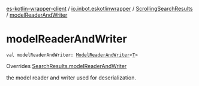 [es-kotlin-wrapper-client](../../index.md) / [io.inbot.eskotlinwrapper](../index.md) / [ScrollingSearchResults](index.md) / [modelReaderAndWriter](./model-reader-and-writer.md)

# modelReaderAndWriter

`val modelReaderAndWriter: `[`ModelReaderAndWriter`](../-model-reader-and-writer/index.md)`<`[`T`](index.md#T)`>`

Overrides [SearchResults.modelReaderAndWriter](../-search-results/model-reader-and-writer.md)

the model reader and writer used for deserialization.

